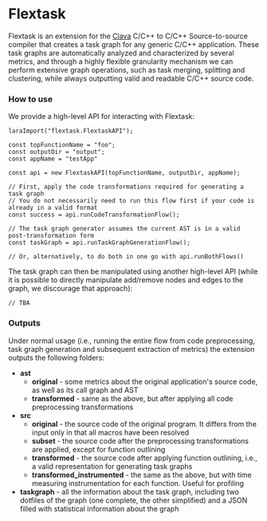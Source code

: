 # Flextask

Flextask is an extension for the [Clava](https://github.com/specs-feup/clava) C/C++ to C/C++ Source-to-source compiler that creates a task graph for any generic C/C++ application. These task graphs are automatically analyzed and characterized by several metrics, and through a highly flexible granularity mechanism we can perform extensive graph operations, such as task merging, splitting and clustering, while always outputting valid and readable C/C++ source code.

### How to use

We provide a high-level API for interacting with Flextask:

```
laraImport("flextask.FlextaskAPI");

const topFunctionName = "foo";
const outputDir = "output";
const appName = "testApp"

const api = new FlextaskAPI(topFunctionName, outputDir, appName);

// First, apply the code transformations required for generating a task graph
// You do not necessarily need to run this flow first if your code is already in a valid format
const success = api.runCodeTransformationFlow();

// The task graph generator assumes the current AST is in a valid post-transformation form
const taskGraph = api.runTaskGraphGenerationFlow();

// Or, alternatively, to do both in one go with api.runBothFlows()
```

The task graph can then be manipulated using another high-level API (while it is possible to directly manipulate add/remove nodes and edges to the graph, we discourage that approach):

```
// TBA
```

### Outputs

Under normal usage (i.e., running the entire flow from code preprocessing, task graph generation and subsequent extraction of metrics) the extension outputs the following folders:

* **ast**
  * **original** - some metrics about the original application's source code, as well as its call graph and AST
  * **transformed** - same as the above, but after applying all code preprocessing transformations
* **src**
  * **original** - the source code of the original program. It differs from the input only in that all macros have been resolved
  * **subset** - the source code after the preprocessing transformations are applied, except for function outlining
  * **transformed** - the source code after applying function outlining, i.e., a valid representation for generating task graphs
  * **transformed_instrumented** - the same as the above, but with time measuring instrumentation for each function. Useful for profiling
* **taskgraph** - all the information about the task graph, including two dotfiles of the graph (one complete, the other simplified) and a JSON filled with statistical information about the graph
